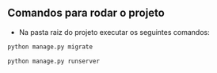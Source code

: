 ## Comandos para rodar o projeto

- Na pasta raiz do projeto executar os seguintes comandos:

```bash
python manage.py migrate
```
```bash
python manage.py runserver
```
